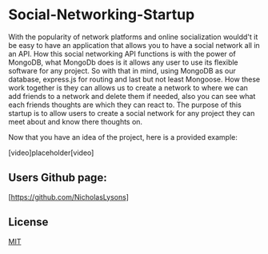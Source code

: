 # Social-Networking-Startup



With the popularity of network platforms and online socialization wouldd't it be easy to have an application that allows you to have a social network all in an API. How this social networking API functions is with the power of MongoDB, what MongoDb does is it allows any user to use its flexible software for any project. So with that in mind, using MongoDB as our database, express.js for routing and last but not least Mongoose. How these work together is they can allows us to create a network to where we can add friends to a network and delete them if needed, also you can see what each friends thoughts are which they can react to. The purpose of this startup is to allow users to create a social network for any project they can meet about and know there thoughts on.

Now that you have an idea of the project, here is a provided example:


[video]placeholder[video]



## Users Github page:

[https://github.com/NicholasLysons]



## License

[MIT](https://choosealicense.com/licenses/mit/)
